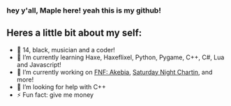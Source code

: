### hey y'all, Maple here! yeah this is my github!
##  Heres a little bit about my self:

- 🎂 14, black, musician and a coder!
- 🌱 I’m currently learning Haxe, Haxeflixel, Python, Pygame, C++, C#, Lua and Javascript!
- 🔭 I’m currently working on [FNF: Akebia](https://gamebanana.com/mods/463097), [Saturday Night Chartin](https://gamebanana.com/mods/417294), and more!
- 🤔 I’m looking for help with C++
- ⚡ Fun fact: give me money
